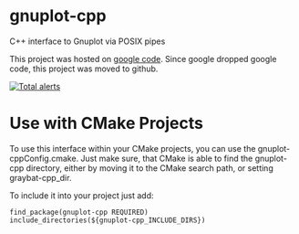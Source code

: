 # gnuplot-cpp
C++ interface to Gnuplot via POSIX pipes

This project was hosted on [google code](https://code.google.com/archive/p/gnuplot-cpp/). Since google dropped google code, this project was moved to github.

<a href="https://lgtm.com/projects/g/orbitcowboy/gnuplot-cpp/alerts/"><img alt="Total alerts" src="https://img.shields.io/lgtm/alerts/g/orbitcowboy/gnuplot-cpp.svg?logo=lgtm&logoWidth=18"/></a>

# Use with CMake Projects

To use this interface within your CMake projects, you can use the gnuplot-cppConfig.cmake. Just make sure, that CMake is able to find the gnuplot-cpp directory, either by moving it to the CMake search path, or setting graybat-cpp_dir.

To include it into your project just add:
```
find_package(gnuplot-cpp REQUIRED)
include_directories(${gnuplot-cpp_INCLUDE_DIRS})
```
